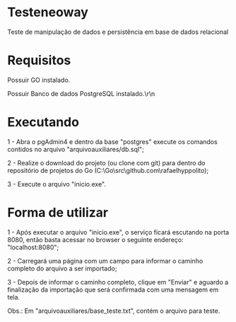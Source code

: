 # Testeneoway
Teste de manipulação de dados e persistência em base de dados relacional

# Requisitos
Possuir GO instalado.

Possuir Banco de dados PostgreSQL instalado.\r\n

# Executando
1 - Abra o pgAdmin4 e dentro da base "postgres" execute os comandos contidos no arquivo "arquivoauxiliares/db.sql";

2 - Realize o download do projeto (ou clone com git) para dentro do repositório de projetos do Go (C:\Go\src\github.com\rafaelhyppolito);

3 - Execute o arquivo "inicio.exe".

# Forma de utilizar
1 - Após executar o arquivo "inicio.exe", o serviço ficará escutando na porta 8080, então basta acessar no browser o seguinte endereço: "localhost:8080";

2 - Carregará uma página com um campo para informar o caminho completo do arquivo a ser importado;

3 - Depois de informar o caminho completo, clique em "Enviar" e aguardo a finalização da importação que será confirmada com uma mensagem em tela.

Obs.: Em "arquivoauxiliares/base_teste.txt", contém o arquivo para teste.